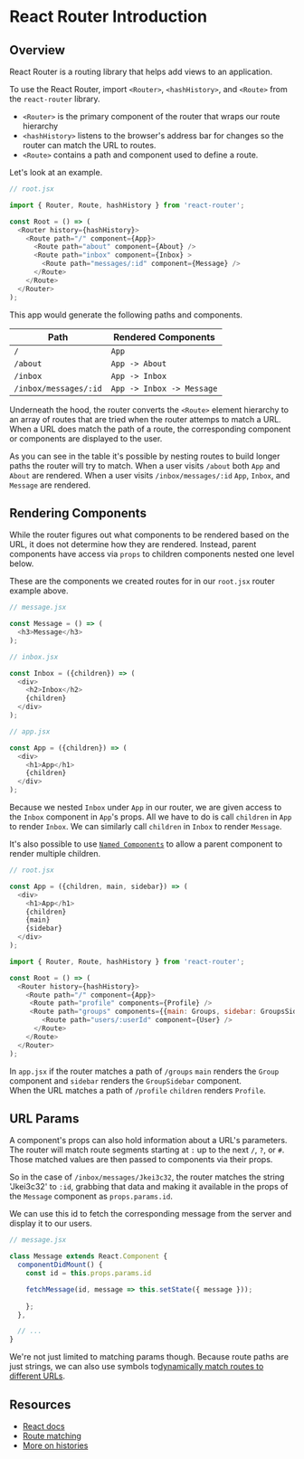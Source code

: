 # React Router Introduction

## Overview

React Router is a routing library that helps add views to an application.

To use the React Router, import `<Router>`, `<hashHistory>`, and `<Route>` from
the `react-router` library.

* `<Router>` is the primary component of the router that wraps our route hierarchy
* `<hashHistory>` listens to the browser's address bar for changes so the router
can match the URL to routes.
* `<Route>` contains a path and component used to define a route.

Let's look at an example.

```js
// root.jsx

import { Router, Route, hashHistory } from 'react-router';

const Root = () => (
  <Router history={hashHistory}>
    <Route path="/" component={App}>
      <Route path="about" component={About} />
      <Route path="inbox" component={Inbox} >
        <Route path="messages/:id" component={Message} />
      </Route>
    </Route>
  </Router>
);
```

This app would generate the following paths and components.

Path                    | Rendered Components
------------------------|-----------
`/`                     | `App`
`/about`                | `App -> About`
`/inbox`                | `App -> Inbox`
`/inbox/messages/:id`   | `App -> Inbox -> Message`

Underneath the hood, the router converts the `<Route>` element 
hierarchy to an array of routes that are tried when the router attemps to 
match a URL. When a URL does match the path of a route, the corresponding 
component or components are displayed to the user.

As you can see in the table it's possible by nesting routes to build longer
paths the router will try to match. When a user visits `/about` both `App` 
and `About` are rendered. When a user visits `/inbox/messages/:id` `App`, 
`Inbox`, and `Message` are rendered.

## Rendering Components

While the router figures out what components to be rendered based on the URL,
it does not determine how they are rendered. Instead, parent components have 
access via `props` to children components nested one level below.

These are the components we created routes for in our `root.jsx` router 
example above.

```js
// message.jsx

const Message = () => (
  <h3>Message</h3>
);

// inbox.jsx

const Inbox = ({children}) => (
  <div>
    <h2>Inbox</h2>
    {children}
  </div>
);

// app.jsx

const App = ({children}) => (
  <div>
    <h1>App</h1>
    {children}
  </div>
);
```
Because we nested `Inbox` under `App` in our router, we are given access to the
`Inbox` component in `App`'s props. All we have to do is call `children` in
`App` to render `Inbox`. We can similarly call `children` in `Inbox` to
render `Message`.

It's also possible to use [`Named Components`](https://github.com/ReactTraining/react-router/blob/master/docs/API.md#named-components) to allow a parent component to render multiple children.

```js
// root.jsx

const App = ({children, main, sidebar}) => (
  <div>
    <h1>App</h1>
    {children}
    {main}
    {sidebar}
  </div>
);

import { Router, Route, hashHistory } from 'react-router';

const Root = () => (
  <Router history={hashHistory}>
    <Route path="/" component={App}>
     <Route path="profile" components={Profile} />
     <Route path="groups" components={{main: Groups, sidebar: GroupsSidebar}} />
        <Route path="users/:userId" component={User} />
      </Route>
    </Route>
  </Router>
);
```

In `app.jsx` if the router matches a path of `/groups` `main` 
renders the `Group` component and `sidebar` renders the `GroupSidebar` component.  
When the URL matches a path of `/profile` `children` renders `Profile`.

## URL Params

A component's props can also hold information about a URL's parameters.
The router will match route segments starting at `:` up to the next `/`, `?`,
or `#`. Those matched values are then passed to components via their props.

So in the case of `/inbox/messages/Jkei3c32`, the router matches the string
'Jkei3c32' to `:id`, grabbing that data and making it available in the props
of the `Message` component as `props.params.id`.

We can use this id to fetch the corresponding message from the server and
display it to our users.

```js
// message.jsx

class Message extends React.Component {
  componentDidMount() {
    const id = this.props.params.id

    fetchMessage(id, message => this.setState({ message }));
    
    };
  },

  // ...
}
```

We're not just limited to matching params though. Because route paths are just
strings, we can also use symbols to[dynamically match routes to different URLs](https://github.com/ReactTraining/react-router/blob/master/docs/guides/RouteMatching.md#path-syntax).

## Resources

* [React docs](https://github.com/ReactTraining/react-router/)
* [Route matching](https://github.com/ReactTraining/react-router/blob/master/docs/guides/RouteMatching.md)
* [More on histories](https://github.com/ReactTraining/react-router/blob/master/docs/guides/Histories.md#hashhistory)
